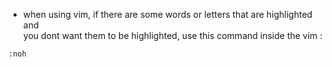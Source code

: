 * when using vim, if there are some words or letters that are highlighted and  
you dont want them to be highlighted, use this command inside the vim :
```
:noh
```
